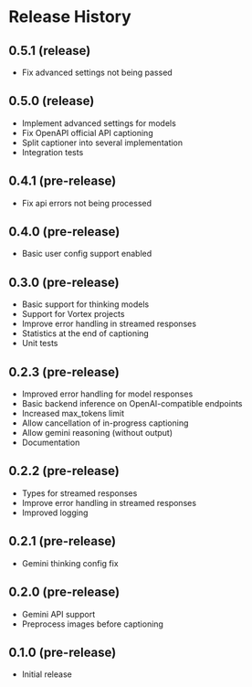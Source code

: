# Release History
## 0.5.1 (release)

- Fix advanced settings not being passed

## 0.5.0 (release)

- Implement advanced settings for models
- Fix OpenAPI official API captioning
- Split captioner into several implementation
- Integration tests

## 0.4.1 (pre-release)

- Fix api errors not being processed

## 0.4.0 (pre-release)

- Basic user config support enabled

## 0.3.0 (pre-release)

- Basic support for thinking models
- Support for Vortex projects
- Improve error handling in streamed responses
- Statistics at the end of captioning
- Unit tests

## 0.2.3 (pre-release)

- Improved error handling for model responses
- Basic backend inference on OpenAI-compatible endpoints
- Increased max_tokens limit
- Allow cancellation of in-progress captioning
- Allow gemini reasoning (without output)
- Documentation

## 0.2.2 (pre-release)

- Types for streamed responses
- Improve error handling in streamed responses
- Improved logging

## 0.2.1 (pre-release)

- Gemini thinking config fix

## 0.2.0 (pre-release)

- Gemini API support
- Preprocess images before captioning

## 0.1.0 (pre-release)

- Initial release

